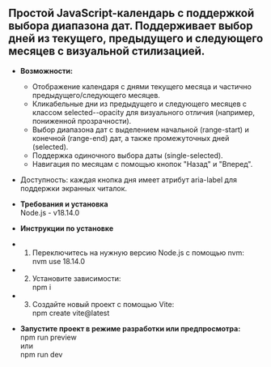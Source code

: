 ## Простой JavaScript-календарь с поддержкой выбора диапазона дат. Поддерживает выбор дней из текущего, предыдущего и следующего месяцев с визуальной стилизацией. ##
* **Возможности:**  
  * Отображение календаря с днями текущего месяца и частично предыдущего/следующего месяцев.  
  * Кликабельные дни из предыдущего и следующего месяцев с классом selected--opacity для визуального отличия (например, пониженной прозрачности).  
  * Выбор диапазона дат с выделением начальной (range-start) и конечной (range-end) дат, а также промежуточных дней (selected).  
  * Поддержка одиночного выбора даты (single-selected).  
  * Навигация по месяцам с помощью кнопок "Назад" и "Вперед".  


* Доступность: каждая кнопка дня имеет атрибут aria-label для поддержки экранных читалок.  

* **Требования и установка**  
  Node.js - v18.14.0  

* **Инструкции по установке**  

* 1. Переключитесь на нужную версию Node.js с помощью nvm:  
  nvm use 18.14.0  

* 2. Установите зависимости:  
  npm i  

* 3. Создайте новый проект с помощью Vite:  
  npm create vite@latest  

* **Запустите проект в режиме разработки или предпросмотра:**  
  npm run preview  
  или   
  npm run dev  
  

